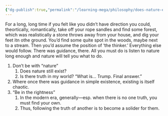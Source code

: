 ```yaml
---
{"dg-publish":true,"permalink":"/learning-mega/philosophy/does-nature-exist-or-meaning-in-concrete/","tags":["#gardenEntry","PHILOSOPHY"]}
---
```




For a long, long time if you felt like you didn’t have direction you could, theortically, romantically, take off your rope sandles and find some forest, which was realistically a stone throws away from your house, and dig your feet itn othe ground. You’d find some quite spot in the woods, maybe next to a stream. Then you’d assume the position of ‘the thinker.’ Everything else would follow. There was guidance, there. All you must do is listen to nature long enough and nature will tell you what to do.




1. Don’t be with “nature”
	1. Does nature still exist?
	2. Is there truth in my world? “What is… Trump. Final answer.”
2. Where once there was guidance in simple existence, existing is itself chaotic. 
3. “Be in the rightness”
	1. In the modern era, generally—esp. when there is no one truth, you must find your own.
	2. Thus, following the truth of another is to become a solider for them. 



